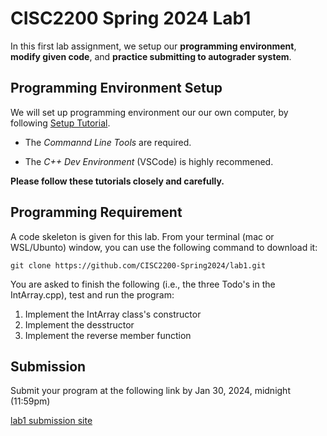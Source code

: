 # CISC2200 Spring 2024 Lab1

In this first lab assignment, we setup our **programming environment**, **modify given code**,
and **practice submitting to autograder system**.


## Programming Environment Setup
We will set up programming environment our our own computer, by following [Setup Tutorial](https://eecs280staff.github.io/tutorials/). 

- The _Commannd Line Tools_ are required. 

- The _C++ Dev Environment_ (VSCode) is highly recommened.

**Please follow these tutorials closely and carefully.**

## Programming Requirement

A code skeleton is given for this lab. From your terminal (mac or WSL/Ubunto) window, you can use the following command to download it:
```
git clone https://github.com/CISC2200-Spring2024/lab1.git
```
You are asked to finish the following (i.e., the three Todo's in the IntArray.cpp), test and run the program:

1. Implement the IntArray class's constructor
2. Implement the desstructor 
3. Implement the reverse member function

## Submission 

Submit your program at the following link by Jan 30, 2024, midnight (11:59pm)

[lab1 submission site](https://storm.cis.fordham.edu:8443/web/project/1486)
